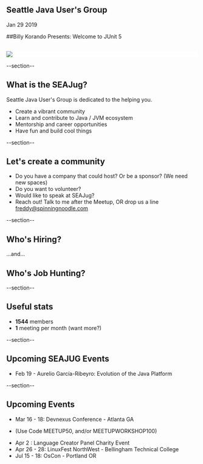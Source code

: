 ## Seattle Java User's Group

Jan 29 2019


##Billy Korando Presents: Welcome to JUnit 5

<div style="background-color: white; margin-top: 30px;">
	<img src="images/seajug.png" style="border: none; box-shadow: none;"/>
</div>

--section--
## What is the SEAJug?
Seattle Java User's Group is dedicated to the helping you.

* Create a vibrant community 
* Learn and contribute to Java / JVM ecosystem
* Mentorship and career opportunities
* Have fun and build cool things

--section--

## Let's create a community

 * Do you have a company that could host? Or be a sponsor? (We need new spaces)
 * Do you want to volunteer?
 * Would like to speak at SEAJug?
 * Reach out! Talk to me after the Meetup, OR drop us a line freddy@spinningnoodle.com

--section--

## Who's Hiring?
...and...
## Who's Job Hunting?

--section--

## Useful stats

* **1544** members
* **1** meeting per month (want more?)

--section--

## Upcoming SEAJUG Events
* Feb 19 - Aurelio García-Ribeyro: Evolution of the Java Platform

--section--

## Upcoming Events
* Mar 16 - 18: Devnexus Conference - Atlanta GA 
 - (Use Code MEETUP50, and/or MEETUPWORKSHOP100)
* Apr 2      : Language Creator Panel Charity Event
* Apr 26 - 28: LinuxFest NorthWest - Bellingham Technical College
* Jul 15 - 18: OsCon - Portland OR
